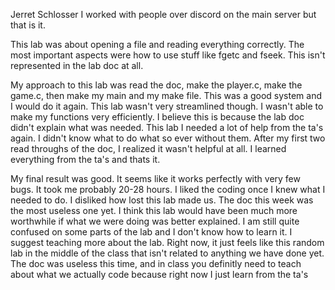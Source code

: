 Jerret Schlosser
I worked with people over discord on the main server but that is it.

This lab was about opening a file and reading everything correctly. The most important aspects were how to use stuff like fgetc and fseek. This isn't represented in the lab doc at all. 

My approach to this lab was read the doc, make the player.c, make the game.c, then make my main and my make file. This was a good system and I would do it again. This lab wasn't very streamlined though. I wasn't able to make my functions very efficiently. I believe this is because the lab doc didn't explain what was needed. This lab I needed a lot of help from the ta's again. I didn't know what to do what so ever without them. After my first two read throughs of the doc, I realized it wasn't helpful at all. I learned everything from the ta's and thats it. 

My final result was good. It seems like it works perfectly with very few bugs. It took me probably 20-28 hours. I liked the coding once I knew what I needed to do. I disliked how lost this lab made us. The doc this week was the most useless one yet. I think this lab would have been much more worthwhile if what we were doing was better explained. I am still quite confused on some parts of the lab and I don't know how to learn it. I suggest teaching more about the lab. Right now, it just feels like this random lab in the middle of the class that isn't related to anything we have done yet. The doc was useless this time, and in class you definitly need to teach about what we actually code because right now I just learn from the ta's